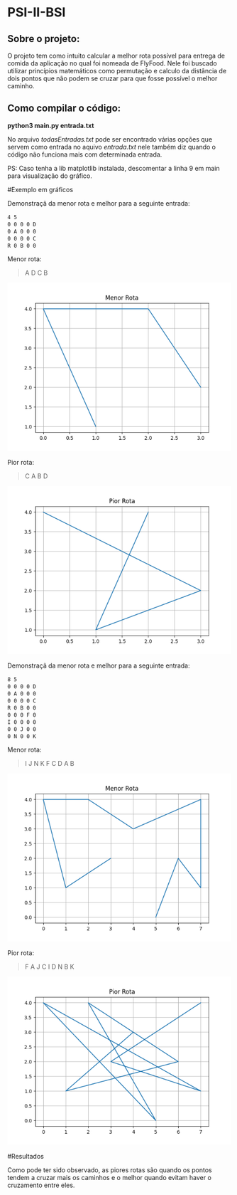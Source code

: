 # PSI-II-BSI

Sobre o projeto:
-
O projeto tem como intuito calcular a melhor rota possível para entrega de comida da aplicação 
no qual foi nomeada de FlyFood. Nele foi buscado utilizar princípios matemáticos como permutação
e calculo da distância de dois pontos que não podem se cruzar para que fosse possível o melhor caminho.

Como compilar o código:
-
**python3 main.py entrada.txt** 

No arquivo *todasEntradas.txt* pode ser encontrado várias opções que servem como entrada
no aquivo *entrada.txt* nele também diz quando o código não funciona mais com determinada entrada.

PS: Caso tenha a lib matplotlib instalada, descomentar a linha 9 em main para visualização do gráfico.

#Exemplo em gráficos

Demonstraçã da menor rota e melhor para a seguinte entrada:
```
4 5
0 0 0 0 D
0 A 0 0 0
0 0 0 0 C
R 0 B 0 0
```
Menor rota:
> A D C B

![Project Flow](graficos/exemplo1MelhorRota.png)

Pior rota:
> C A B D 

![Project Flow](graficos/exemplo1PiorRota.png)

Demonstraçã da menor rota e melhor para a seguinte entrada:
```
8 5
0 0 0 0 D
0 A 0 0 0
0 0 0 0 C
R 0 B 0 0
0 0 0 F 0
I 0 0 0 0
0 0 J 0 0
0 N 0 0 K
```

Menor rota: 
> I J N K F C D A B 

![Project Flow](graficos/exemplo2MelhorRota.png)

Pior rota:
> F A J C I D N B K 

![Project Flow](graficos/exemplo2PiorRota.png)



#Resultados

Como pode ter sido observado, as piores rotas são quando os pontos tendem a cruzar mais os caminhos
e o melhor quando evitam haver o cruzamento entre eles. 